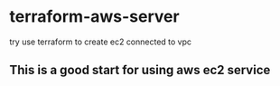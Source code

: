 # terraform-aws-server
try use terraform to create ec2 connected to vpc

## This is a good start for using aws ec2 service 
